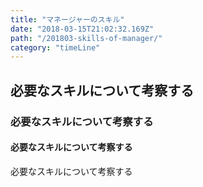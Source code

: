 ```yaml
---
title: "マネージャーのスキル"
date: "2018-03-15T21:02:32.169Z"
path: "/201803-skills-of-manager/"
category: "timeLine"
---
```




## 必要なスキルについて考察する


### 必要なスキルについて考察する


#### 必要なスキルについて考察する


必要なスキルについて考察する
